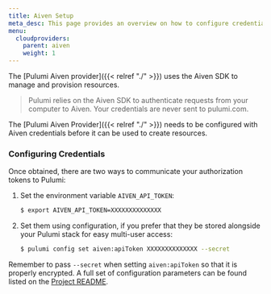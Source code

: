 ```yaml
---
title: Aiven Setup
meta_desc: This page provides an overview on how to configure credentials for the Pulumi Aiven Provider.
menu:
  cloudproviders:
    parent: aiven
    weight: 1
---
```


The [Pulumi Aiven provider]({{< relref "./" >}}) uses the Aiven SDK to manage and provision resources.

> Pulumi relies on the Aiven SDK to authenticate requests from your computer to Aiven. Your credentials are never sent
> to pulumi.com.

The [Pulumi Aiven Provider]({{< relref "./" >}}) needs to be configured with Aiven credentials
before it can be used to create resources.

### Configuring Credentials

Once obtained, there are two ways to communicate your authorization tokens to Pulumi:

1. Set the environment variable `AIVEN_API_TOKEN`:

    ```bash
    $ export AIVEN_API_TOKEN=XXXXXXXXXXXXXX
    ```

2. Set them using configuration, if you prefer that they be stored alongside your Pulumi stack for easy multi-user access:

    ```bash
    $ pulumi config set aiven:apiToken XXXXXXXXXXXXXX --secret
    ```

Remember to pass `--secret` when setting `aiven:apiToken` so that it is properly encrypted. A full set of configuration parameters
can be found listed on the [Project README](https://github.com/pulumi/pulumi-aiven/blob/master/README.md).
